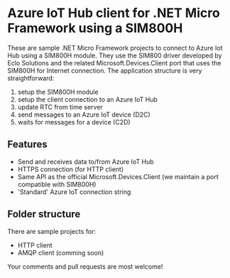 # Azure IoT Hub client for .NET Micro Framework using a SIM800H

These are sample .NET Micro Framework projects to connect to Azure Iot Hub using a SIM800H module.
They use the SIM800 driver developed by Eclo Solutions and the related Microsoft.Devices.Client port that uses the SIM800H for Internet connection.
The application structure is very straightforward: 
1) setup the SIM800H module
2) setup the client connection to an Azure IoT Hub
3) update RTC from time server
4) send messages to an Azure IoT device (D2C)
5) waits for messages for a device (C2D) 

## Features

* Send and receives data to/from Azure IoT Hub
* HTTPS connection (for HTTP client)
* Same API as the official Microsoft.Devices.Client (we maintain a port compatible with SIM800H)
* 'Standard' Azure IoT connection string

## Folder structure

There are sample projects for:
- HTTP client
- AMQP client (comming soon)

   



Your comments and pull requests are most welcome!
